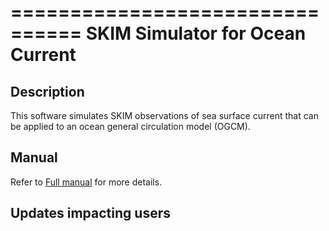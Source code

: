 ================================
SKIM Simulator for Ocean Current
================================

Description
-----------
This software simulates SKIM observations of sea surface current that can be applied to an ocean general circulation model (OGCM). 

Manual
------------
Refer to [Full manual](https://github.com/SWOTsimulator/swotsimulator/blob/master/doc/source/science.rst) for more details.

Updates impacting users
-----------------------

